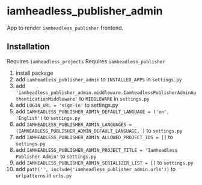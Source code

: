 # iamheadless_publisher_admin

App to render `iamheadless_publisher` frontend.

## Installation

Requires `iamheadless_projects`
Requires `iamheadless_publisher`

1. install package
2. add `iamheadless_publisher_admin` to `INSTALLED_APPS` in `settings.py`
3. add `'iamheadless_publisher_admin.middleware.IamheadlessPublisherAdminAuthenticationMiddleware'` to `MIDDLEWARE` in `settings.py`
4. add `LOGIN_URL = 'sign-in'` to settings.py
5. add `IAMHEADLESS_PUBLISHER_ADMIN_DEFAULT_LANGUAGE = ('en', 'English')` to `settings.py`
6. add `IAMHEADLESS_PUBLISHER_ADMIN_LANGUAGES = (IAMHEADLESS_PUBLISHER_ADMIN_DEFAULT_LANGUAGE, )` to `settings.py`
7. add `IAMHEADLESS_PUBLISHER_ADMIN_ALLOWED_PROJECT_IDS = []` to `settings.py`
8. add `IAMHEADLESS_PUBLISHER_ADMIN_PROJECT_TITLE = 'Iamheadless Publisher Admin'` to `settings.py`
9. add `IAMHEADLESS_PUBLISHER_ADMIN_SERIALIZER_LIST = []` to `settings.py`
10. add `path('', include('iamheadless_publisher_admin.urls'))` to `urlpatterns` in `urls.py`
